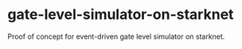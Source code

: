 # gate-level-simulator-on-starknet
Proof of concept for event-driven gate level simulator on starknet.
